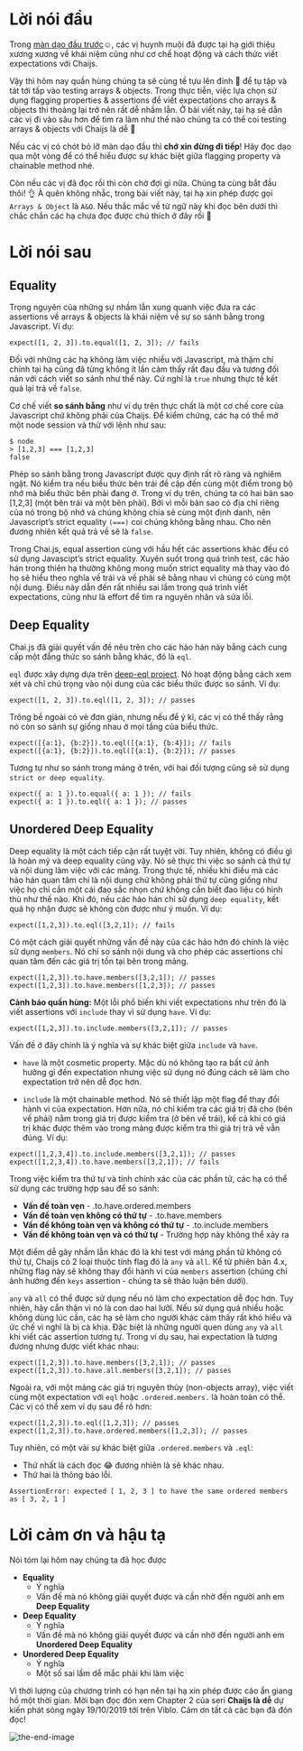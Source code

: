 # Lời nói đầu

Trong [màn dạo đầu trước](https://viblo.asia/p/chaijs-cam-thu-ngon-ngu-hoc-cua-chaijs-trong-mot-not-nhac-Ljy5Vp09Zra):relaxed:, các vị huynh muội đã được tại hạ giới thiệu xương xương về khái niệm cũng như cơ chế hoạt động và cách thức viết expectations với Chaijs.

Vậy thì hôm nay quần hùng chúng ta sẽ cùng tề tựu lên đỉnh :100: để tụ tập và tát tới tấp vào testing arrays & objects. Trong thực tiễn, việc lựa chọn sử dụng flagging properties & assertions để viết expectations cho arrays & objects thi thoảng lại trở nên rất dễ nhầm lẫn. Ở bài viết này, tại hạ sẽ dẫn các vị đi vào sâu hơn để tìm ra làm như thế nào chúng ta có thể coi testing arrays & objects với Chaijs là dễ :rofl:

Nếu các vị có chót bỏ lỡ màn dạo đầu thì **chớ xin đừng đi tiếp**! Hãy đọc dạo qua một vòng để có thể hiểu được sự khác biệt giữa flagging property và chainable method nhé.

Còn nếu các vị đã đọc rồi thì còn chờ đợi gì nữa. Chúng ta cùng bắt đầu thôi! :ok_hand:
À quên không nhắc, trong bài viết này, tại hạ xin phép được gọi `Arrays & Object` là `A&O`. Nếu thắc mắc về từ ngữ này khi đọc bên dưới thì chắc chắn các hạ chưa đọc được chú thích ở đây rồi :fist_oncoming:

# Lời nói sau

## Equality
Trọng nguyên của những sự nhầm lẫn xung quanh việc đưa ra các assertions về arrays & objects là khái niệm về sự so sánh bằng trong Javascript. Ví dụ:

```
expect([1, 2, 3]).to.equal([1, 2, 3]); // fails
```

Đối với những các hạ không làm việc nhiều với Javascript, mà thậm chí chính tại hạ cũng đã từng không ít lần cảm thấy rất đau đầu và tương đối nản với cách viết so sánh như thế này. Cứ nghĩ là `true` nhưng thực tế kết quả lại trả về `false`.

Cơ chế viết **so sánh bằng** như ví dụ trên thực chất là một cơ chế core của Javascript chứ không phải của Chaijs. Để kiểm chứng, các hạ có thể mở một node session và thử với lệnh như sau:

```
$ node
> [1,2,3] === [1,2,3]
false
```

Phép so sánh bằng trong Javascript được quy định rất rõ ràng và nghiêm ngặt. Nó kiểm tra nếu biểu thức bên trái đề cập đến cùng một điểm trong bộ nhớ mà biểu thức bên phải đang ở. Trong ví dụ trên, chúng ta có hai bản sao [1,2,3] (một bên trái và một bên phải). Bởi vì mỗi bản sao có địa chỉ riêng của nó trong bộ nhớ và chúng không chia sẻ cùng một định danh, nên Javascript’s strict equality `(===)` coi chúng không bằng nhau. Cho nên đương nhiên kết quả trả về sẽ là `false`.

Trong Chai.js, equal assertion cùng với hầu hết các assertions khác đều có sử dụng Javascipt’s strict equality.
Xuyên suốt trong quá trình test, các hảo hán trong thiên hạ thường không mong muốn strict equality mà thay vào đó họ sẽ hiểu theo nghĩa vế trái và vế phải sẽ bằng nhau vì chúng có cùng một nội dung. Điều này dẫn đến rất nhiều sai lầm trong quá trình viết expectations, cũng như là effort để tìm ra nguyên nhân và sửa lỗi.

## Deep Equality

Chai.js đã giải quyết vấn đề nêu trên cho các hảo hán này bằng cách cung cấp một đẳng thức so sánh bằng khác, đó là `eql`. 

`eql` được xây dựng dựa trên [deep-eql project](https://github.com/chaijs/deep-eql). Nó hoạt động bằng cách xem xét và chỉ chú trọng vào nội dung của các biểu thức được so sánh. Ví dụ:

```
expect([1, 2, 3]).to.eql([1, 2, 3]); // passes
```

Trông bề ngoài có vẻ đơn giản, nhưng nếu để ý kĩ, các vị có thể thấy rằng nó còn so sánh sự giống nhau ở mọi tầng của biểu thức.

```
expect([{a:1}, {b:2}]).to.eql([{a:1}, {b:4}]); // fails
expect([{a:1}, {b:2}]).to.eql([{a:1}, {b:2}]); // passes
```

Tương tự như so sánh trong mảng ở trên, với hai đối tượng cũng sẽ sử dụng `strict or deep equality`.

```
expect({ a: 1 }).to.equal({ a: 1 }); // fails
expect({ a: 1 }).to.eql({ a: 1 }); // passes
```

## Unordered Deep Equality

Deep equality là một cách tiếp cận rất tuyệt vời. Tuy nhiên, không có điều gì là hoàn mỹ và deep equality cũng vậy. Nó sẽ thực thi việc so sánh cả thứ tự và nội dung làm việc với các mảng. Trong thực tế, nhiều khi điều mà các hảo hán quan tâm chỉ là nội dung chứ không phải thứ tự cũng giống như việc họ chỉ cần một cái đao sắc nhọn chứ không cần biết đao liệu có hình thù như thế nào. Khi đó, nếu các hảo hán chỉ sử dụng `deep equality`, kết quả họ nhận được sẽ không còn được như ý muốn. Ví dụ:
```
expect([1,2,3]).to.eql([3,2,1]); // fails
```
Có một cách giải quyết những vấn đề này của các hảo hớn đó chính là việc sử dụng `members`. Nó chỉ so sánh nội dung và cho phép các assertions chỉ quan tâm đến các giá trị tồn tại bên trong mảng.

```
expect([1,2,3]).to.have.members([3,2,1]); // passes
expect([1,2,3]).to.have.members([1,2,3]); // passes 
```

**Cảnh báo quần hùng:** Một lỗi phổ biến khi viết expectations như trên đó là viết assertions với `include` thay vì sử dụng `have`. Ví dụ:
```
expect([1,2,3]).to.include.members([3,2,1]); // passes
```
Vấn đề ở đây chính là ý nghĩa và sự khác biệt giữa `include` và `have`. 

- `have` là một cosmetic property. Mặc dù nó không tạo ra bất cứ ảnh hưởng gì đến expectation nhưng việc sử dụng nó đúng cách sẽ làm cho expectation trở nên dễ đọc hơn.

- `include` là một chainable method. Nó sẽ thiết lập một flag để thay đổi hành vi của expectation. Hơn nữa, nó chỉ kiểm tra các giá trị đã cho (bên vế phải) nằm trong giá trị được kiểm tra (ở bên vế trái), kể cả khi có giá trị khác được thêm vào trong mảng được kiểm tra thì giá trị trả về vẫn đúng. Ví dụ:

```
expect([1,2,3,4]).to.include.members([3,2,1]); // passes
expect([1,2,3,4]).to.have.members([3,2,1]); // fails
```

Trong việc kiểm tra thứ tự và tính chính xác của các phần tử, các hạ có thể sử dụng các trường hợp sau để so sánh:
- **Vấn đề toàn vẹn** - .to.have.ordered.members
- **Vấn đề toàn vẹn không có thứ tự** - .to.have.members
- **Vấn đề không toàn vẹn và không có thứ tự** - .to.include.members
- **Vấn đề không toàn vẹn và có thứ tự** - Trường hợp này không thể xảy ra

Một điểm dễ gây nhầm lẫn khác đó là khi test với mảng phần tử không có thứ tự, Chaijs có 2 loại thuộc tính flag đó là `any` và `all`. Kể từ phiên bản 4.x, những flag này sẽ không thay đổi hành vi của `members` assertion (chúng chỉ ảnh hưởng đến `keys` assertion - chúng ta sẽ thảo luận bên dưới).

`any` và `all` có thể được sử dụng nếu nó làm cho expectation dễ đọc hơn. Tuy nhiên, hãy cẩn thận vì nó là con dao hai lưỡi. Nếu sử dụng quá nhiều hoặc không dùng lúc cần, các hạ sẽ làm cho người khác cảm thấy rất khó hiểu và ức chế vì nghĩ là bị cà khịa. Đặc biệt là những người quen dùng `any` và `all` khi viết các assertion tương tự. Trong ví dụ sau, hai expectation là tương đương nhưng được viết khác nhau:

```
expect([1,2,3]).to.have.members([3,2,1]); // passes
expect([1,2,3]).to.have.all.members([3,2,1]); // passes
```
Ngoài ra, với một mảng các giá trị nguyên thủy (non-objects array), việc viết cùng một expectation với `eql` hoặc `.ordered.members.` là hoàn toàn có thể. Các vị có thể xem ví dụ sau để rõ hơn:
```
expect([1,2,3]).to.eql([1,2,3]); // passes
expect([1,2,3]).to.have.ordered.members([1,2,3]); // passes
```
Tuy nhiên, có một vài sự khác biệt giữa `.ordered.members` và `.eql`:
- Thứ nhất là cách đọc :joy: đương nhiên là sẽ khác nhau.
- Thứ hai là thông báo lỗi.
```
AssertionError: expected [ 1, 2, 3 ] to have the same ordered members as [ 3, 2, 1 ]
```
# Lời cảm ơn và hậu tạ

Nói tóm lại hôm nay chúng ta đã học được
- **Equality**
  - Ý nghĩa
  - Vấn đề mà nó không giải quyết được và cần nhờ đến người anh em **Deep Equality**
- **Deep Equality**
  - Ý nghĩa
  - Vấn đề mà nó không giải quyết được và cần nhờ đến người anh em **Unordered Deep Equality**
- **Unordered Deep Equality**
  - Ý nghĩa
  - Một số sai lầm dễ mắc phải khi làm việc

Vì thời lượng của chương trình có hạn nên tại hạ xin phép được cáo ẩn giang hồ một thời gian. Mời bạn đọc đón xem Chapter 2 của seri **Chaijs là dễ** dự kiến phát sóng ngày 19/10/2019 tới trên Viblo.
Cảm ơn tất cả các bạn đã đón đọc!

![the-end-image](https://images.viblo.asia/638ca81b-8b22-4109-93d3-770999719453.jpg)